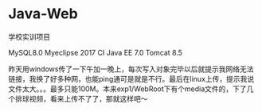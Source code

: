 # Java-Web
学校实训项目

MySQL8.0
Myeclipse 2017 CI
Java EE 7.0
Tomcat 8.5

昨天用windows传了一下午加一晚上，每次写入对象完毕以后就提示我网络无法链接，我换了好多种网，也能ping通可是就是不行。最后在linux上传，提示我说文件太大。。。最多只能100M。本来exp1/WebRoot下有个media文件的，下了几个排球视频，看来上传不了了，那就这样吧～
